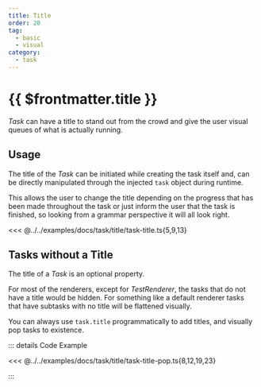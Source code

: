 ```yaml
---
title: Title
order: 20
tag:
  - basic
  - visual
category:
  - task
---
```


# {{ $frontmatter.title }}

_Task_ can have a title to stand out from the crowd and give the user visual queues of what is actually running.

<!-- more -->

## Usage

The title of the _Task_ can be initiated while creating the task itself and, can be directly manipulated through the injected `task` object during runtime.

This allows the user to change the title depending on the progress that has been made throughout the task or just inform the user that the task is finished, so looking from a grammar perspective it will all look right.

<<< @../../examples/docs/task/title/task-title.ts{5,9,13}

## Tasks without a Title

The title of a _Task_ is an optional property.

For most of the renderers, except for _TestRenderer_, the tasks that do not have a title would be hidden. For something like a default renderer tasks that have subtasks with no title will be flattened visually.

You can always use `task.title` programmatically to add titles, and visually pop tasks to existence.

::: details <FontIcon icon="material-symbols:code-blocks-outline" /> Code Example

<<< @../../examples/docs/task/title/task-title-pop.ts{8,12,19,23}

:::
